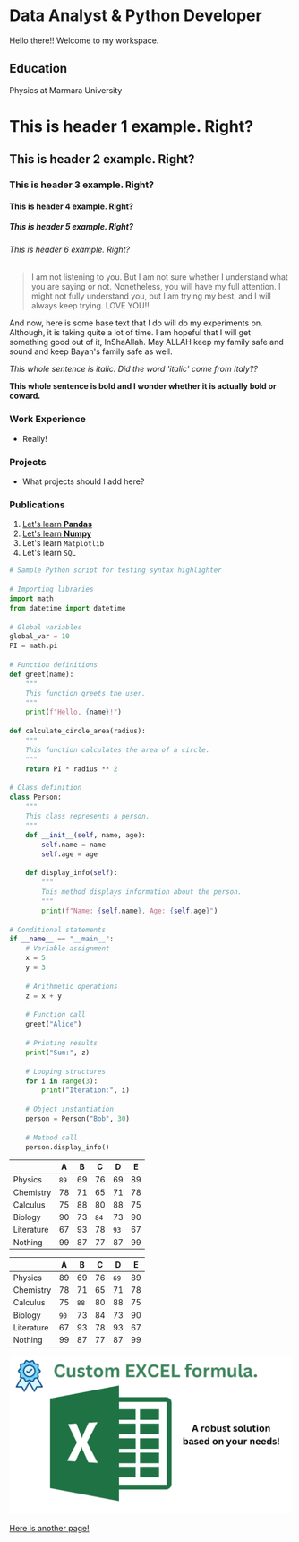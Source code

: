 # Data Analyst & Python Developer

Hello there!! Welcome to my workspace.

## Education
Physics at Marmara University

# This is header 1 example. Right?

## This is header 2 example. Right?

### This is header 3 example. Right?

#### This is header 4 example. Right?

##### This is header 5 example. Right?

###### This is header 6 example. Right?

> I am not listening to you. But I am not sure whether I understand what you are saying or not. Nonetheless, you will have my full attention. I might not fully understand you, but I am trying my best, and I will always keep trying. LOVE YOU!!

And now, here is some base text that I do will do my experiments on. Although, it is taking quite a lot of time. I am hopeful that I will get something good out of it, InShaAllah. May ALLAH keep my family safe and sound and keep Bayan's family safe as well.

*This whole sentence is italic. Did the word 'italic' come from Italy??*

**This whole sentence is bold and I wonder whether it is actually bold or coward.**


### Work Experience
- Really!

### Projects
- What projects should I add here?

### Publications
1. [Let's learn **Pandas**](./_posts/2012-09-12-how-to-write-a-blog.md)
2. [Let's learn **Numpy**](www.nijobair.com)
3. Let's learn `Matplotlib`
4. Let's learn `SQL`


```py
# Sample Python script for testing syntax highlighter

# Importing libraries
import math
from datetime import datetime

# Global variables
global_var = 10
PI = math.pi

# Function definitions
def greet(name):
    """
    This function greets the user.
    """
    print(f"Hello, {name}!")

def calculate_circle_area(radius):
    """
    This function calculates the area of a circle.
    """
    return PI * radius ** 2

# Class definition
class Person:
    """
    This class represents a person.
    """
    def __init__(self, name, age):
        self.name = name
        self.age = age

    def display_info(self):
        """
        This method displays information about the person.
        """
        print(f"Name: {self.name}, Age: {self.age}")

# Conditional statements
if __name__ == "__main__":
    # Variable assignment
    x = 5
    y = 3

    # Arithmetic operations
    z = x + y

    # Function call
    greet("Alice")

    # Printing results
    print("Sum:", z)

    # Looping structures
    for i in range(3):
        print("Iteration:", i)

    # Object instantiation
    person = Person("Bob", 30)

    # Method call
    person.display_info()

```

<div class="df">
<div class="df_before" markdown="1">

|            |   A |   B |   C |   D |   E |
|------------|-----|-----|-----|-----|-----|
| Physics    |  `89` |  69 |  76 |  69 |  89 |
| Chemistry  |  78 |  71 |  65 |  71 |  78 |
| Calculus   |  75 |  88 |  80 |  88 |  75 |
| Biology    |  90 |  73 |  `84` |  73 |  90 |
| Literature |  67 |  93 |  78 |  `93` |  67 |
| Nothing    |  99 |  87 |  77 |  87 |  99 |

</div>

<div class="df_after" markdown="1">

|            |   A |   B |   C |   D |   E |
|------------|-----|-----|-----|-----|-----|
| Physics    |  89 |  69 |  76 |  `69` |  89 |
| Chemistry  |  78 |  71 |  65 |  71 |  78 |
| Calculus   |  75 |  `88` |  80 |  88 |  75 |
| Biology    |  `90` |  73 |  84 |  73 |  90 |
| Literature |  67 |  93 |  78 |  93 |  67 |
| Nothing    |  99 |  87 |  77 |  87 |  99 |

</div>
</div>


![Picture](./assets/images/trials.png)

[Here is another page!](./assets/trial.md)